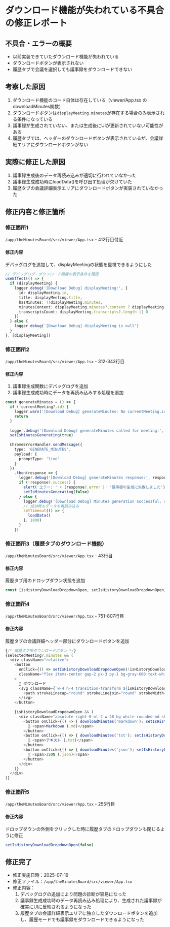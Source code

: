 # ダウンロード機能が失われている不具合の修正レポート

## 不具合・エラーの概要
- 以前実装できていたダウンロード機能が失われている
- ダウンロードボタンが表示されない
- 履歴タブで会議を選択しても議事録をダウンロードできない

## 考察した原因
1. ダウンロード機能のコード自体は存在している（viewer/App.tsx の downloadMinutes関数）
2. ダウンロードボタンは`displayMeeting.minutes`が存在する場合のみ表示される条件になっている
3. 議事録が生成されていない、または生成後にUIが更新されていない可能性がある
4. 履歴タブでは、ヘッダーのダウンロードボタンが表示されているが、会議詳細エリアにダウンロードボタンがない

## 実際に修正した原因
1. 議事録生成後のデータ再読み込みが適切に行われていなかった
2. 議事録生成成功時にloadData()を呼び出す処理が欠けていた
3. 履歴タブの会議詳細表示エリアにダウンロードボタンが実装されていなかった

## 修正内容と修正箇所

### 修正箇所1
`/app/theMinutesBoard/src/viewer/App.tsx` - 412行目付近

#### 修正内容
デバッグログを追加して、displayMeetingの状態を監視できるようにした

```typescript
// デバッグログ：ダウンロード機能の表示条件を確認
useEffect(() => {
  if (displayMeeting) {
    logger.debug('[Download Debug] displayMeeting:', {
      id: displayMeeting.id,
      title: displayMeeting.title,
      hasMinutes: !!displayMeeting.minutes,
      minutesContent: displayMeeting.minutes?.content ? displayMeeting.minutes.content.substring(0, 100) + '...' : 'なし',
      transcriptsCount: displayMeeting.transcripts?.length || 0
    })
  } else {
    logger.debug('[Download Debug] displayMeeting is null')
  }
}, [displayMeeting])
```

### 修正箇所2
`/app/theMinutesBoard/src/viewer/App.tsx` - 312-343行目

#### 修正内容
1. 議事録生成関数にデバッグログを追加
2. 議事録生成成功時にデータを再読み込みする処理を追加

```typescript
const generateMinutes = () => {
  if (!currentMeeting?.id) {
    logger.warn('[Download Debug] generateMinutes: No currentMeeting.id')
    return
  }
  
  logger.debug('[Download Debug] generateMinutes called for meeting:', currentMeeting.id)
  setIsMinutesGenerating(true)
  
  ChromeErrorHandler.sendMessage({
    type: 'GENERATE_MINUTES',
    payload: {
      promptType: 'live'
    }
  })
    .then(response => {
      logger.debug('[Download Debug] generateMinutes response:', response)
      if (!response?.success) {
        alert('エラー: ' + (response?.error || '議事録の生成に失敗しました'))
        setIsMinutesGenerating(false)
      } else {
        logger.debug('[Download Debug] Minutes generation successful, reloading data...')
        // 成功時もデータを再読み込み
        setTimeout(() => {
          loadData()
        }, 1000)
      }
    })
```

### 修正箇所3（履歴タブのダウンロード機能）
`/app/theMinutesBoard/src/viewer/App.tsx` - 43行目

#### 修正内容
履歴タブ用のドロップダウン状態を追加

```typescript
const [isHistoryDownloadDropdownOpen, setIsHistoryDownloadDropdownOpen] = useState(false)
```

### 修正箇所4
`/app/theMinutesBoard/src/viewer/App.tsx` - 751-807行目

#### 修正内容
履歴タブの会議詳細ヘッダー部分にダウンロードボタンを追加

```typescript
{/* 履歴タブ用ダウンロードボタン */}
{selectedMeeting?.minutes && (
  <div className="relative">
    <button
      onClick={() => setIsHistoryDownloadDropdownOpen(!isHistoryDownloadDropdownOpen)}
      className="flex items-center gap-2 px-3 py-1 bg-gray-600 text-white rounded-md hover:bg-gray-700 transition-colors text-sm"
    >
      💾 ダウンロード
      <svg className={`w-4 h-4 transition-transform ${isHistoryDownloadDropdownOpen ? 'rotate-180' : ''}`} fill="none" stroke="currentColor" viewBox="0 0 24 24">
        <path strokeLinecap="round" strokeLinejoin="round" strokeWidth={2} d="M19 9l-7 7-7-7" />
      </svg>
    </button>
    
    {isHistoryDownloadDropdownOpen && (
      <div className="absolute right-0 mt-2 w-48 bg-white rounded-md shadow-lg border border-gray-200 py-1 z-10">
        <button onClick={() => { downloadMinutes('markdown'); setIsHistoryDownloadDropdownOpen(false) }}>
          📄 <span>Markdown (.md)</span>
        </button>
        <button onClick={() => { downloadMinutes('txt'); setIsHistoryDownloadDropdownOpen(false) }}>
          📝 <span>テキスト (.txt)</span>
        </button>
        <button onClick={() => { downloadMinutes('json'); setIsHistoryDownloadDropdownOpen(false) }}>
          💾 <span>JSON (.json)</span>
        </button>
      </div>
    )}
  </div>
)}
```

### 修正箇所5
`/app/theMinutesBoard/src/viewer/App.tsx` - 255行目

#### 修正内容
ドロップダウンの外側をクリックした時に履歴タブのドロップダウンも閉じるように修正

```typescript
setIsHistoryDownloadDropdownOpen(false)
```

## 修正完了
- 修正実施日時：2025-07-19
- 修正ファイル：`/app/theMinutesBoard/src/viewer/App.tsx`
- 修正内容：
  1. デバッグログの追加により問題の診断が容易になった
  2. 議事録生成成功時のデータ再読み込み処理により、生成された議事録が確実にUIに反映されるようになった
  3. 履歴タブの会議詳細表示エリアに独立したダウンロードボタンを追加し、履歴モードでも議事録をダウンロードできるようになった